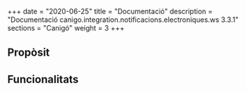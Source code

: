 +++
date        = "2020-06-25"
title       = "Documentació"
description = "Documentació canigo.integration.notificacions.electroniques.ws 3.3.1"
sections    = "Canigó"
weight      = 3
+++

## Propòsit



## Funcionalitats
